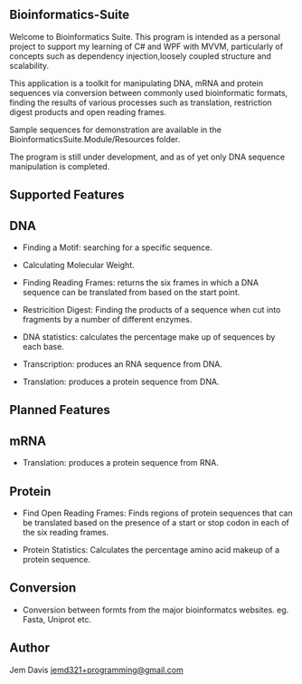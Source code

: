 Bioinformatics-Suite
-----------------------

Welcome to Bioinformatics Suite. This program is intended as a personal project
to support my learning of C# and WPF with MVVM, particularly of concepts such as
dependency injection,loosely coupled structure and scalability.

This application is a toolkit for manipulating DNA, mRNA and protein
sequences via conversion between commonly used bioinformatic formats, finding the 
results of various processes such as translation, restriction digest products 
and open reading frames.

Sample sequences for demonstration are available in the BioinformaticsSuite.Module/Resources folder.

The program is still under development, and as of yet only DNA sequence
manipulation is completed.


Supported Features
--------------------

DNA
-----

- Finding a Motif: searching for a specific sequence.

- Calculating Molecular Weight.

- Finding Reading Frames: returns the six frames in which a DNA sequence can
			  be translated from based on the start point.

- Restricition Digest: Finding the products of a sequence when cut into fragments
		       by a number of different enzymes.

- DNA statistics: calculates the percentage make up of sequences by each base.

- Transcription: produces an RNA sequence from DNA.

- Translation: produces a protein sequence from DNA.



Planned Features
-----------------

mRNA
-----

- Translation: produces a protein sequence from RNA.


Protein
--------

- Find Open Reading Frames:  Finds regions of protein sequences that can be translated
			   based on the presence of a start or stop codon in each of
			   the six reading frames.

- Protein Statistics: Calculates the percentage amino acid makeup of a protein sequence.


Conversion
-----------

- Conversion between formts from the major bioinformatcs websites.
  eg. Fasta, Uniprot etc.


Author
-------

Jem Davis
jemd321+programming@gmail.com